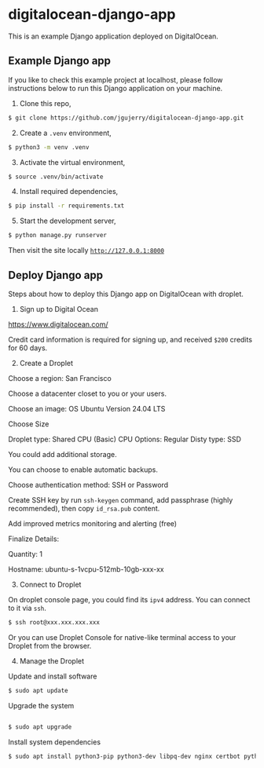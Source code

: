 # digitalocean-django-app

This is an example Django application deployed on DigitalOcean.


## Example Django app

If you like to check this example project at localhost, please follow instructions below to run this Django application on your machine.

1. Clone this repo,

```bash
$ git clone https://github.com/jgujerry/digitalocean-django-app.git
```

2. Create a `.venv` environment,
```bash
$ python3 -m venv .venv
```

3. Activate the virtual environment,
```bash
$ source .venv/bin/activate
```

4. Install required dependencies,

```bash
$ pip install -r requirements.txt
```

5. Start the development server,

```bash
$ python manage.py runserver
```

Then visit the site locally [`http://127.0.0.1:8000`](http://127.0.0.1:8000)


## Deploy Django app


Steps about how to deploy this Django app on DigitalOcean with droplet.


1. Sign up to Digital Ocean

https://www.digitalocean.com/

Credit card information is required for signing up, and received `$200` credits for 60 days.


2. Create a Droplet

Choose a region: San Francisco


Choose a datacenter closet to you or your users.


Choose an image:
OS Ubuntu
Version 24.04 LTS


Choose Size

Droplet type: Shared CPU (Basic)
CPU Options: Regular
Disty type: SSD

You could add additional storage.


You can choose to enable automatic backups.


Choose authentication method: SSH or Password


Create SSH key by run `ssh-keygen` command, add passphrase (highly recommended), then copy `id_rsa.pub` content.


Add improved metrics monitoring and alerting (free)

Finalize Details:

Quantity: 1

Hostname: ubuntu-s-1vcpu-512mb-10gb-xxx-xx


3. Connect to Droplet


On droplet console page, you could find its `ipv4` address. You can connect to it via `ssh`.


```bash
$ ssh root@xxx.xxx.xxx.xxx
```

Or you can use Droplet Console for native-like terminal access to your Droplet from the browser.


4. Manage the Droplet

Update and install software

```bash
$ sudo apt update
```


Upgrade the system

```bash

$ sudo apt upgrade
```

Install system dependencies

```bash
$ sudo apt install python3-pip python3-dev libpq-dev nginx certbot python3-certbot-nginx supervisor
```
